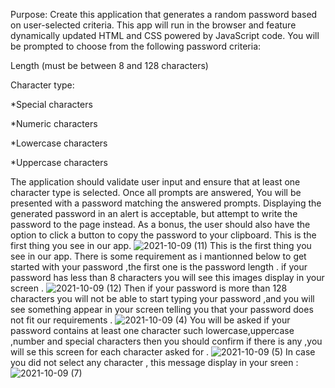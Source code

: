 Purpose:
Create this application that generates a random password based on user-selected criteria. This app will run in the browser and feature dynamically updated HTML and CSS powered by JavaScript code.
You will be prompted to choose from the following password criteria:

Length (must be between 8 and 128 characters)

Character type:


*Special characters 

*Numeric characters

*Lowercase characters

*Uppercase characters

The application should validate user input and ensure that at least one character type is selected. Once all prompts are answered, You will be presented with a password matching the answered prompts. Displaying the generated password in an alert is acceptable, but attempt to write the password to the page instead. As a bonus, the user should also have the option to click a button to copy the password to your clipboard.
This is the first thing you see in our app.
![2021-10-09 (11)](https://user-images.githubusercontent.com/84550325/136678516-6c6b4324-7dfa-417d-898a-8da6041c74a7.png)
This is the first thing you see in our app.
There is some requirement as i mantionned below to get started with your password ,the first one is the password length .
if your password has less than 8 characters you will see this images display in your screen .
![2021-10-09 (12)](https://user-images.githubusercontent.com/84550325/136679027-727762cb-d5d1-46ea-9a02-ea247de1d538.png)
Then if your password is more than 128 characters you will not be able to start typing  your password ,and you will see something appear in your screen telling you that your password does not fit our requirements .
![2021-10-09 (4)](https://user-images.githubusercontent.com/84550325/136679258-1d0bc949-540e-47d2-8d94-93d212bb71a9.png)
You will be asked if your password contains at least one character such lowercase,uppercase ,number and special characters then you should  confirm if there is any  ,you will se this screen for each character asked for .
![2021-10-09 (5)](https://user-images.githubusercontent.com/84550325/136679393-1a3c355a-1ab0-4fb3-8163-c5e48619312f.png)
In case you did not select any character , this message display in your sreen :
![2021-10-09 (7)](https://user-images.githubusercontent.com/84550325/136679651-de50cb09-0f43-478a-8f1d-944dbf47ef52.png)
